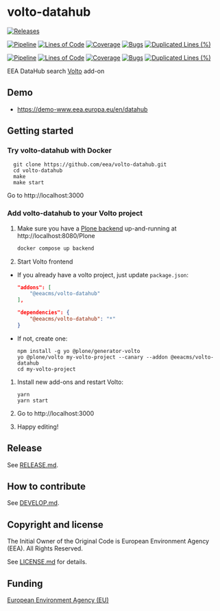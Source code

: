 # volto-datahub

[![Releases](https://img.shields.io/github/v/release/eea/volto-datahub)](https://github.com/eea/volto-datahub/releases)

[![Pipeline](https://ci.eionet.europa.eu/buildStatus/icon?job=volto-addons%2Fvolto-datahub%2Fmaster&subject=master)](https://ci.eionet.europa.eu/view/Github/job/volto-addons/job/volto-datahub/job/master/display/redirect)
[![Lines of Code](https://sonarqube.eea.europa.eu/api/project_badges/measure?project=volto-datahub-master&metric=ncloc)](https://sonarqube.eea.europa.eu/dashboard?id=volto-datahub-master)
[![Coverage](https://sonarqube.eea.europa.eu/api/project_badges/measure?project=volto-datahub-master&metric=coverage)](https://sonarqube.eea.europa.eu/dashboard?id=volto-datahub-master)
[![Bugs](https://sonarqube.eea.europa.eu/api/project_badges/measure?project=volto-datahub-master&metric=bugs)](https://sonarqube.eea.europa.eu/dashboard?id=volto-datahub-master)
[![Duplicated Lines (%)](https://sonarqube.eea.europa.eu/api/project_badges/measure?project=volto-datahub-master&metric=duplicated_lines_density)](https://sonarqube.eea.europa.eu/dashboard?id=volto-datahub-master)

[![Pipeline](https://ci.eionet.europa.eu/buildStatus/icon?job=volto-addons%2Fvolto-datahub%2Fdevelop&subject=develop)](https://ci.eionet.europa.eu/view/Github/job/volto-addons/job/volto-datahub/job/develop/display/redirect)
[![Lines of Code](https://sonarqube.eea.europa.eu/api/project_badges/measure?project=volto-datahub-develop&metric=ncloc)](https://sonarqube.eea.europa.eu/dashboard?id=volto-datahub-develop)
[![Coverage](https://sonarqube.eea.europa.eu/api/project_badges/measure?project=volto-datahub-develop&metric=coverage)](https://sonarqube.eea.europa.eu/dashboard?id=volto-datahub-develop)
[![Bugs](https://sonarqube.eea.europa.eu/api/project_badges/measure?project=volto-datahub-develop&metric=bugs)](https://sonarqube.eea.europa.eu/dashboard?id=volto-datahub-develop)
[![Duplicated Lines (%)](https://sonarqube.eea.europa.eu/api/project_badges/measure?project=volto-datahub-develop&metric=duplicated_lines_density)](https://sonarqube.eea.europa.eu/dashboard?id=volto-datahub-develop)


EEA DataHub search [Volto](https://github.com/plone/volto) add-on

## Demo

- https://demo-www.eea.europa.eu/en/datahub

## Getting started

### Try volto-datahub with Docker

      git clone https://github.com/eea/volto-datahub.git
      cd volto-datahub
      make
      make start

Go to http://localhost:3000

### Add volto-datahub to your Volto project

1. Make sure you have a [Plone backend](https://plone.org/download) up-and-running at http://localhost:8080/Plone

   ```Bash
   docker compose up backend
   ```

1. Start Volto frontend

* If you already have a volto project, just update `package.json`:

   ```JSON
   "addons": [
       "@eeacms/volto-datahub"
   ],

   "dependencies": {
       "@eeacms/volto-datahub": "*"
   }
   ```

* If not, create one:

   ```
   npm install -g yo @plone/generator-volto
   yo @plone/volto my-volto-project --canary --addon @eeacms/volto-datahub
   cd my-volto-project
   ```

1. Install new add-ons and restart Volto:

   ```
   yarn
   yarn start
   ```

1. Go to http://localhost:3000

1. Happy editing!

## Release

See [RELEASE.md](https://github.com/eea/volto-datahub/blob/master/RELEASE.md).

## How to contribute

See [DEVELOP.md](https://github.com/eea/volto-datahub/blob/master/DEVELOP.md).

## Copyright and license

The Initial Owner of the Original Code is European Environment Agency (EEA).
All Rights Reserved.

See [LICENSE.md](https://github.com/eea/volto-datahub/blob/master/LICENSE.md) for details.

## Funding

[European Environment Agency (EU)](http://eea.europa.eu)
